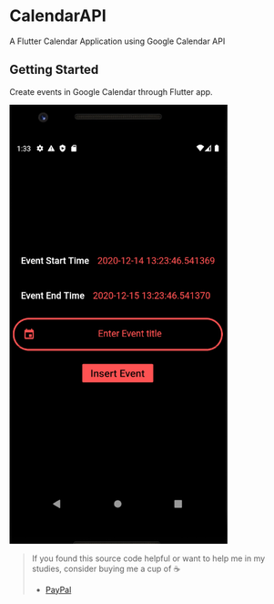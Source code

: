 # CalendarAPI

A Flutter Calendar Application using Google Calendar API

## Getting Started

Create events in Google Calendar through Flutter app.

![Main Screen](assets/images/googleapi.png)

> If you found this source code helpful or want to help me in my studies, consider buying me a cup of :coffee:
>
> * [PayPal](https://www.paypal.me/albamode/)
